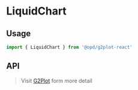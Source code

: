 # LiquidChart

## Usage

```ts
import { LiquidChart } from '@opd/g2plot-react'
```

## API

<API id="LiquidChart"></API>

> Visit [G2Plot](https://g2plot.antv.antgroup.com/api/plot-api) form more detail

